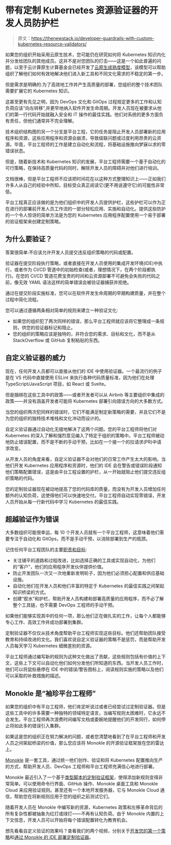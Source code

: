 # 带有定制 Kubernetes 资源验证器的开发人员防护栏

> 原文：<https://thenewstack.io/developer-guardrails-with-custom-kubernetes-resource-validators/>

如果您的组织开始采用云原生技术，您可能仍在研究如何将 Kubernetes 知识内化并分发给团队的其他成员。这并不是对您团队的打击——这是一个如此普遍的问题，以至于云计算原生计算基金会已经开发了[云原生成熟度模型](https://www.cncf.io/blog/2022/05/18/cloud-native-maturity-model-2-0/)，该模型可以帮助组织了解他们如何有效地解决他们进入新工具和不同文化需求的不稳定的第一步。

但是需求是明确的:为了高效地工作并产生高质量的部署，您组织的整个技术团队需要扩展它的 Kubernetes 知识。

这甚至更有先见之明，因为 DevOps 文化和 GitOps 过程规定更多的工作和认知负荷应该“向左转移”,并更早地纳入软件开发生命周期。开发人员现在被要求从他们的第一行代码开始就融入安全和 IT 操作的最佳实践。他们对系统的更多方面负有责任，但他们通常并不完全理解。

技术组织结构图的另一个分支是平台工程，它的任务是阻止开发人员部署新的应用程序和资源，这些应用程序和资源会崩溃，导致级联问题或过度利用昂贵的云资源。毕竟，平台工程师的工作是建立自动化和流程，将基础设施推向梦寐以求的零错误状态。

但是，随着新技术和 Kubernetes 知识的发展，平台工程师需要一个基于自动化的可行策略，在保持高质量代码的同时，解除开发人员的障碍并对他们进行培训。

文档很棒，但是平台工程师不应该把时间花在以这种方式整理知识上——正如我们许多人从自己的经验中所知，目标受众真正阅读它(更不用说遵守它)的可能性非常低。

平台工程真正应该做的是为他们组织中的开发人员提供护栏，这些护栏可以作为正在进行的部署前开发人员工作流的一部分轻松应用、实施和自动化。提供这些防护的一个令人惊讶的简单方法是为您的 Kubernetes 应用程序配置使用一个易于部署的验证框架来创建定制策略。

## 为什么要验证？

答案很简单:不应该允许开发人员提交违反组织策略的代码或配置。

验证器在提交阶段执行策略，或者直接在开发人员使用的集成开发环境(IDE)中执行，或者作为 CI/CD 管道中的初始检查(或者，理想情况下，在两个阶段都执行)。在您的 CI/CD 管道花费宝贵的时间和云资源部署不可避免会失败的代码之前，像无效 YAML 语法这样的简单错误会被验证器捕获并拒绝。

通过在提交阶段实施标准，您可以在软件开发生命周期的早期构建质量，并在整个过程中简化流程。

您可以通过遵循两条相对简单的规则来建立一种验证文化:

*   如果您的组织犯了两次同样的错误，那么平台工程师就应该将它整理成一条规则，供您的验证器标记和阻止。
*   您的组织的策略应该是独特的，并符合您的需求、目标和文化，而不是从 StackOverflow 或 GitHub 复制粘贴的东西。

## 自定义验证器的威力

现在，任何开发人员都可以直接从他们的 IDE 中使用验证器。一个最流行的例子是在 VS 代码中直接使用 ESLint 来执行各种代码质量标准，因为他们在处理 TypeScript/JavaScript 项目，如 React 或 Svelte。

但是捆绑在这些工具中的政策——或者开发者可以从 Airbnb 等主要组织中集成的政策——并没有涵盖开发者可能将 Kubernetes 部署引向错误方向的大多数方式。

当您的组织两次犯同样的错误时，它们不能满足制定新策略的需要，并且它们不是为您的组织的独特技术堆栈和文化冲动而设计的。

自定义验证器通过自动化无缝地解决了这两个问题。您的平台工程师将他们对 Kubernetes 的深入了解和强烈意见编入了特定于组织的策略中。平台工程师被动地防止错误配置，而不是不断的手动干预，比如在一个接一个的拉请求(PR)中请求改变。

从开发人员的角度来看，自定义验证器不会对他们的日常工作产生太大的影响。当他们开发 Kubernetes 应用程序和资源时，他们的 IDE 会在警告或错误阶段通知他们策略配置错误，这是由平台工程设置的护栏，从一开始就阻止他们提交违反组织策略的代码。

您的定制验证器现在被动地提高了您的代码库的质量，而没有为开发人员增加任何额外的认知负荷，这使得他们可以快速地交付。平台工程师自动实现零错误，开发人员开始从每一行新代码中学习 Kubernetes 的最佳实践。

## 超越验证作为错误

大多数组织可能很幸运，每 10 个开发人员就有一个平台工程师，这意味着他们需要专注于自动化和 GitOps，而不是手动干预，以消除部署到生产的瓶颈。

记住任何平台工程团队的主要[职责和目标](https://platformengineering.org/blog/what-is-platform-engineering):

*   关注铺平的道路和过程改进，比如选择正确的工具或实现自动化，为他们的“客户”，他们的应用程序开发伙伴提供价值。
*   防止开发团队一次又一次地重新发明轮子，因为他们必须担心配置和供应基础设施。
*   自动化他们在开发人员和他们丰富的特定于 Kubernetes 的最佳实践之间架起知识桥梁的方式。
*   创建“胶水”和护栏，帮助开发人员构建和部署高质量的应用程序，而不必了解整个工具链，也不需要 DevOps 工程师的手动干预。

如果他们能够实现其中的任何一项，那么他们正在做扎实的工作，让每个人都能够专心工作、高效工作并成功部署到集群。

定制验证器不仅仅从技术角度帮助平台工程师实现这些目标。他们还帮助团队接受教育和持续改进的文化。我们喜欢说自定义验证器的策略不是惩罚，而是帮助开发人员每天学习 Kubernetes 细微差别的资源。

平台工程师通过编写新的规则为这种文化做出了贡献，这些规则包括有价值的上下文，这些上下文可以自动化他们如何分发他们所知道的东西。当开发人员工作时，他们可以将鼠标悬停在 IDE 中的错误/警告图标上，阅读规则实施的策略以及他们可以采取的补救措施的描述。

## Monokle 是“袖珍平台工程师”

如果您的组织中有平台工程师，他们肯定听说过或者已经尝试过定制验证器。但是这些工具中的许多需要一种独特的领域特定语言，当编写规则太困难时，它永远不会发生。平台工程师再次浪费时间编写文档或委婉地提醒他们的开发同行，如何停止将如此多的错误引入集群。

如果这是您的组织正在努力解决的问题，或者您清楚地看到了在平台工程师和开发人员之间架起桥梁的价值，那么您应该将 Monokle 的开源验证框架放在您的雷达上。

[Monokle](http://monokle.io) 是一套工具，通过统一他们创作、验证和将 Kubernetes 配置推向生产的方式，帮助开发人员、DevOps 工程师和平台工程师充满信心地进行部署。

Monokle 最近引入了一个基于[类型脚本的定制验证框架](https://kubeshop.github.io/monokle/resource-validation/)，使得添加新规则变得非常简单。可以使用命令行界面、GitHub 操作、Monokle 桌面工具和 Monokle Cloud 来应用验证规则。甚至还有一个本地开发服务器，它与 Monokle Cloud 通信，帮助您在将新规则应用于您的组织之前测试它们。

随着开发人员在 Monokle 中编写新的资源，Kubernetes 政策和左移革命背后的所有复杂性都被抽象为红灯或绿灯——不再有认知负荷。由于 Monokle 内置的上下文信息，开发人员可以开始将每个错误配置转化为教育机会。

想先看看自定义验证的效果吗？查看我们的两个视频，分别关于[开发您的第一个策略](https://youtu.be/RnkPsGTf684)和[通过 Monokle 的 IDE 部署定制验证器](https://youtu.be/7stLFzD0ff0)。

<svg xmlns:xlink="http://www.w3.org/1999/xlink" viewBox="0 0 68 31" version="1.1"><title>Group</title> <desc>Created with Sketch.</desc></svg>